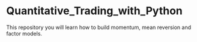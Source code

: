 # Quantitative_Trading_with_Python
 This repository you will learn how to build momentum, mean reversion and factor models.
